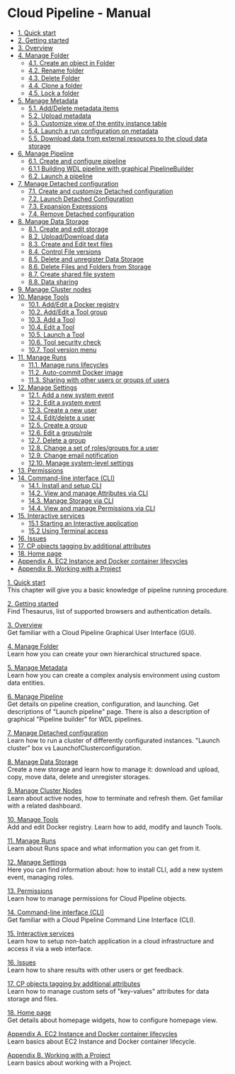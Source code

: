 # Cloud Pipeline - Manual

- [1. Quick start](01_Quick_start/1._Quick_start.md)
- [2. Getting started](02_Getting_started/2._Getting_started.md)
- [3. Overview](03_Overview/3._Overview.md)
- [4. Manage Folder](04_Manage_Folder/4._Manage_Folder.md)
    - [4.1. Create an object in Folder](04_Manage_Folder/4.1._Create_an_object_in_Folder.md)
    - [4.2. Rename folder](04_Manage_Folder/4.2._Rename_folder.md)
    - [4.3. Delete Folder](04_Manage_Folder/4.3._Delete_Folder.md)
    - [4.4. Clone a folder](04_Manage_Folder/4.4._Clone_a_folder.md)
    - [4.5. Lock a folder](04_Manage_Folder/4.5._Lock_a_folder.md)
- [5. Manage Metadata](05_Manage_Metadata/5._Manage_Metadata.md)
    - [5.1. Add/Delete metadata items](05_Manage_Metadata/5.1._Add_Delete_metadata_items.md)
    - [5.2. Upload metadata](05_Manage_Metadata/5.2._Upload_metadata.md)
    - [5.3. Customize view of the entity instance table](05_Manage_Metadata/5.3._Customize_view_of_the_entity_instance_table.md)
    - [5.4. Launch a run configuration on metadata](05_Manage_Metadata/5.4._Launch_a_run_configuration_on_metadata.md)
    - [5.5. Download data from external resources to the cloud data storage](05_Manage_Metadata/5.5._Download_data_from_external_resources_to_the_cloud_data_storage.md)
- [6. Manage Pipeline](06_Manage_Pipeline/6._Manage_Pipeline.md)
    - [6.1. Create and configure pipeline](06_Manage_Pipeline/6.1._Create_and_configure_pipeline.md)
    - [6.1.1 Building WDL pipeline with graphical PipelineBuilder](06_Manage_Pipeline/6.1.1_Building_WDL_pipeline_with_graphical_PipelineBuilder.md)
    - [6.2. Launch a pipeline](06_Manage_Pipeline/6.2._Launch_a_pipeline.md)
- [7. Manage Detached configuration](07_Manage_Detached_configuration/7._Manage_Detached_configuration.md)
    - [7.1. Create and customize Detached configuration](07_Manage_Detached_configuration/7.1._Create_and_customize_Detached_configuration.md)
    - [7.2. Launch Detached Configuration](07_Manage_Detached_configuration/7.2._Launch_Detached_Configuration.md)
    - [7.3. Expansion Expressions](07_Manage_Detached_configuration/7.3._Expansion_Expressions.md)
    - [7.4. Remove Detached configuration](07_Manage_Detached_configuration/7.4._Remove_Detached_configuration.md)
- [8. Manage Data Storage](08_Manage_Data_Storage/8._Manage_Data_Storage.md)
    - [8.1. Create and edit storage](08_Manage_Data_Storage/8.1._Create_and_edit_storage.md)
    - [8.2. Upload/Download data](08_Manage_Data_Storage/8.2._Upload_Download_data.md)
    - [8.3. Create and Edit text files](08_Manage_Data_Storage/8.3._Create_and_Edit_text_files.md)
    - [8.4. Control File versions](08_Manage_Data_Storage/8.4._Control_File_versions.md)
    - [8.5. Delete and unregister Data Storage](08_Manage_Data_Storage/8.5._Delete_and_unregister_Data_Storage.md)
    - [8.6. Delete Files and Folders from Storage](08_Manage_Data_Storage/8.6._Delete_Files_and_Folders_from_Storage.md)
    - [8.7. Create shared file system](08_Manage_Data_Storage/8.7._Create_shared_file_system.md)
    - [8.8. Data sharing](08_Manage_Data_Storage/8.8._Data_sharing.md)
- [9. Manage Cluster nodes](09_Manage_Cluster_nodes/9._Manage_Cluster_nodes.md)
- [10. Manage Tools](10_Manage_Tools/10._Manage_Tools.md)
    - [10.1. Add/Edit a Docker registry](10_Manage_Tools/10.1._Add_Edit_a_Docker_registry.md)
    - [10.2. Add/Edit a Tool group](10_Manage_Tools/10.2._Add_Edit_a_Tool_group.md)
    - [10.3. Add a Tool](10_Manage_Tools/10.3._Add_a_Tool.md)
    - [10.4. Edit a Tool](10_Manage_Tools/10.4._Edit_a_Tool.md)
    - [10.5. Launch a Tool](10_Manage_Tools/10.5._Launch_a_Tool.md)
    - [10.6. Tool security check](10_Manage_Tools/10.6._Tool_security_check.md)
    - [10.7. Tool version menu](10_Manage_Tools/10.7._Tool_version_menu.md)
- [11. Manage Runs](11_Manage_Runs/11._Manage_Runs.md)
    - [11.1. Manage runs lifecycles](11_Manage_Runs/11.1._Manage_runs_lifecycles.md)
    - [11.2. Auto-commit Docker image](11_Manage_Runs/11.2._Auto-commit_Docker_image.md)
    - [11.3. Sharing with other users or groups of users](11_Manage_Runs/11.3._Sharing_with_other_users_or_groups_of_users.md)
- [12. Manage Settings](12_Manage_Settings/12._Manage_Settings.md)
    - [12.1. Add a new system event](12_Manage_Settings/12.1._Add_a_new_system_event.md)
    - [12.2. Edit a system event](12_Manage_Settings/12.2._Edit_a_system_event.md)
    - [12.3. Create a new user](12_Manage_Settings/12.3._Create_a_new_user.md)
    - [12.4. Edit/delete a user](12_Manage_Settings/12.4._Edit_delete_a_user.md)
    - [12.5. Create a group](12_Manage_Settings/12.5._Create_a_group.md)
    - [12.6. Edit a group/role](12_Manage_Settings/12.6._Edit_a_group_role.md)
    - [12.7. Delete a group](12_Manage_Settings/12.7._Delete_a_group.md)
    - [12.8. Change a set of roles/groups for a user](12_Manage_Settings/12.8._Change_a_set_of_roles_groups_for_a_user.md)
    - [12.9. Change email notification](12_Manage_Settings/12.9._Change_email_notification.md)
    - [12.10. Manage system-level settings](12_Manage_Settings/12.10._Manage_system-level_settings.md)
- [13. Permissions](13_Permissions/13._Permissions.md)
- [14. Command-line interface (CLI)](14_CLI/14._Command-line_interface.md)
    - [14.1. Install and setup CLI](14_CLI/14.1._Install_and_setup_CLI.md)
    - [14.2. View and manage Attributes via CLI](14_CLI/14.2._View_and_manage_Attributes_via_CLI.md)
    - [14.3. Manage Storage via CLI](14_CLI/14.3._Manage_Storage_via_CLI.md)
    - [14.4. View and manage Permissions via CLI](14_CLI/14.4._View_and_manage_Permissions_via_CLI.md)
- [15. Interactive services](15_Interactive_services/15._Interactive_services.md)
    - [15.1 Starting an Interactive application](15_Interactive_services/15.1_Starting_an_Interactive_application.md)
    - [15.2 Using Terminal access](15_Interactive_services/15.2_Using_Terminal_access.md)
- [16. Issues](16_Issues/16._Issues.md)
- [17. CP objects tagging by additional attributes](17_Tagging_by_attributes/17._CP_objects_tagging_by_additional_attributes.md)
- [18. Home page](18_Home_page/18._Home_page.md)
- [Appendix A. EC2 Instance and Docker container lifecycles](Appendix_A/Appendix_A._EC2_Instance_and_Docker_container_lifecycles.md)
- [Appendix B. Working with a Project](Appendix_B/Appendix_B._Working_with_a_Project.md)

[1. Quick start](01_Quick_start/1._Quick_start.md)  
This chapter will give you a basic knowledge of pipeline running procedure.

[2. Getting started](02_Getting_started/2._Getting_started.md)  
Find Thesaurus, list of supported browsers and authentication details.

[3. Overview](03_Overview/3._Overview.md)  
Get familiar with a Cloud Pipeline Graphical User Interface (GUI).

[4. Manage Folder](04_Manage_Folder/4._Manage_Folder.md)  
Learn how you can create your own hierarchical structured space.

[5. Manage Metadata](05_Manage_Metadata/5._Manage_Metadata.md)  
Learn how you can create a complex analysis environment using custom data entities.

[6. Manage Pipeline](06_Manage_Pipeline/6._Manage_Pipeline.md)  
Get details on pipeline creation, configuration, and launching. Get descriptions of "Launch pipeline" page. There is also a description of graphical "Pipeline builder" for WDL pipelines.

[7. Manage Detached configuration](07_Manage_Detached_configuration/7._Manage_Detached_configuration.md)  
Learn how to run a cluster of differently configurated instances. "Launch cluster" box vs LaunchofClusterconfiguration.

[8. Manage Data Storage](08_Manage_Data_Storage/8._Manage_Data_Storage.md)  
Create a new storage and learn how to manage it: download and upload, copy, move data, delete and unregister storages.

[9. Manage Cluster Nodes](09_Manage_Cluster_nodes/9._Manage_Cluster_nodes.md)  
Learn about active nodes, how to terminate and refresh them. Get familiar with a related dashboard.

[10. Manage Tools](10_Manage_Tools/10._Manage_Tools.md)  
Add and edit Docker registry. Learn how to add, modify and launch Tools.

[11. Manage Runs](11_Manage_Runs/11._Manage_Runs.md)  
Learn about Runs space and what information you can get from it.

[12. Manage Settings](12_Manage_Settings/12._Manage_Settings.md)  
Here you can find information about: how to install CLI, add a new system event, managing roles.

[13. Permissions](13_Permissions/13._Permissions.md)  
Learn how to manage permissions for Cloud Pipeline objects.

[14. Command-line interface (CLI)](14_CLI/14._Command-line_interface.md)  
Get familiar with a Cloud Pipeline Command Line Interface (CLI).

[15. Interactive services](15_Interactive_services/15._Interactive_services.md)  
Learn how to setup non-batch application in a cloud infrastructure and access it via a web interface.

[16. Issues](16_Issues/16._Issues.md)  
Learn how to share results with other users or get feedback.

[17. CP objects tagging by additional attributes](17_Tagging_by_attributes/17._CP_objects_tagging_by_additional_attributes.md)  
Learn how to manage custom sets of "key-values" attributes for data storage and files.

[18. Home page](18_Home_page/18._Home_page.md)  
Get details about homepage widgets, how to configure homepage view.

[Appendix A. EC2 Instance and Docker container lifecycles](Appendix_A/Appendix_A._EC2_Instance_and_Docker_container_lifecycles.md)  
Learn basics about EC2 Instance and Docker container lifecycle.

[Appendix B. Working with a Project](Appendix_B/Appendix_B._Working_with_a_Project.md)  
Learn basics about working with a Project.